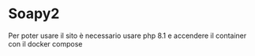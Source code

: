 # Soapy2

Per poter usare il sito è necessario usare php 8.1 e accendere il container con il docker compose
